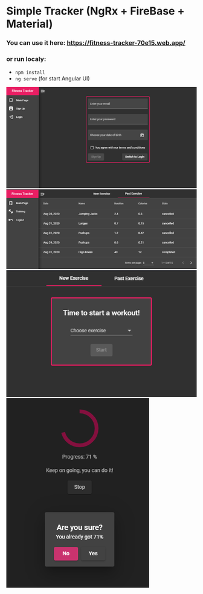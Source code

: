# Simple Tracker (NgRx + FireBase + Material) 

### You can use it here: https://fitness-tracker-70e15.web.app/

### or run localy:
* `npm install`
* `ng serve` (for start Angular UI)


![Auth](https://github.com/stepn1k/fitnessTracker/blob/master/src/assets/images/promo_auth.png)
![Table](https://github.com/stepn1k/fitnessTracker/blob/master/src/assets/images/promo_table.png)
![Start](https://github.com/stepn1k/fitnessTracker/blob/master/src/assets/images/promo_start.png)
![Stop](https://github.com/stepn1k/fitnessTracker/blob/master/src/assets/images/promo_stop.png)


